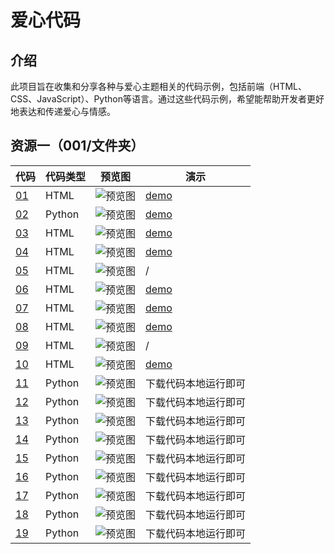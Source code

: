 # 爱心代码

## 介绍

此项目旨在收集和分享各种与爱心主题相关的代码示例，包括前端（HTML、CSS、JavaScript）、Python等语言。通过这些代码示例，希望能帮助开发者更好地表达和传递爱心与情感。

## 资源一（001/文件夹）

| 代码                                                                                      | 代码类型   | 预览图                              | 演示                                                                     |
|-----------------------------------------------------------------------------------------|--------|----------------------------------|------------------------------------------------------------------------|
| [01](https://github.com/Whale-Yu/loveCode/tree/master/001/html_love/01)                 | HTML   | ![预览图](001/html_love/01/效果图.jpg) | [demo](https://whale-yu.github.io/loveCode/001/html_love/01/index.html) |
| [02](https://github.com/Whale-Yu/loveCode/tree/master/001/html_love/02)                 | Python | ![预览图](001/html_love/02/效果图.jpg) | [demo](https://whale-yu.github.io/loveCode/001/html_love/02/index.htm) |
| [03](https://github.com/Whale-Yu/loveCode/tree/master/001/html_love/03)                 | HTML   | ![预览图](001/html_love/03/效果图.jpg) | [demo](https://whale-yu.github.io/loveCode/001/html_love/03/index.html) |
| [04](https://github.com/Whale-Yu/loveCode/tree/master/001/html_love/04)                 | HTML   | ![预览图](001/html_love/04/效果图.jpg) | [demo](https://whale-yu.github.io/loveCode/001/html_love/04/index.html) |
| [05](https://github.com/Whale-Yu/loveCode/tree/master/001/html_love/05)                 | HTML   | ![预览图](001/html_love/05/效果图.jpg) | /                                                                      |
| [06](https://github.com/Whale-Yu/loveCode/tree/master/001/html_love/06)                 | HTML   | ![预览图](001/html_love/06/效果图.jpg) | [demo](https://whale-yu.github.io/loveCode/001/html_love/06/index.htm) |
| [07](https://github.com/Whale-Yu/loveCode/tree/master/001/html_love/07)                 | HTML   | ![预览图](001/html_love/07/效果图.jpg) | [demo](https://whale-yu.github.io/loveCode/001/html_love/07/index.html) |
| [08](https://github.com/Whale-Yu/loveCode/tree/master/001/html_love/08)                 | HTML   | ![预览图](001/html_love/08/效果图.jpg) | [demo](https://whale-yu.github.io/loveCode/001/html_love/08/index.html) |
| [09](https://github.com/Whale-Yu/loveCode/tree/master/001/html_love/09)                 | HTML   | ![预览图](001/html_love/09/效果图.jpg) | /                                                                      |
| [10](https://github.com/Whale-Yu/loveCode/tree/master/001/html_love/10)                 | HTML   | ![预览图](001/html_love/10/效果图.jpg) | [demo](https://whale-yu.github.io/loveCode/001/html_love/10/index.html) |
| [11](https://github.com/Whale-Yu/loveCode/tree/master/001/py_love/Python画跳动的爱心.py)      | Python | ![预览图](001/py_love/love.png)     | 下载代码本地运行即可                                                             |
| [12](https://github.com/Whale-Yu/loveCode/tree/master/001/py_love/Python画跳动的爱心【加文字版】.py) | Python | ![预览图](001/py_love/love2.png)    | 下载代码本地运行即可                                                             |
| [13](https://github.com/Whale-Yu/loveCode/tree/master/001/py_love/一箭穿心.py)              | Python | ![预览图](001/py_love/一箭穿心.png)     | 下载代码本地运行即可                                                             |
| [14](https://github.com/Whale-Yu/loveCode/tree/master/001/py_love/向日葵.py)               | Python | ![预览图](001/py_love/向日葵.png)      | 下载代码本地运行即可   <br/>| [13](https://github.com/Whale-Yu/loveCode/tree/master/001/py_love/一箭穿心.py) | Python | ![预览图](001/py_love/一箭穿心.png)     | 下载代码本地运行即可                                                              |
| [15](https://github.com/Whale-Yu/loveCode/tree/master/001/py_love/太阳花.py)               | Python | ![预览图](001/py_love/太阳花.png)      | 下载代码本地运行即可                                                             |
| [16](https://github.com/Whale-Yu/loveCode/tree/master/001/py_love/射心.py)                | Python | ![预览图](001/py_love/射心.png)       | 下载代码本地运行即可                                                             |
| [17](https://github.com/Whale-Yu/loveCode/tree/master/001/py_love/情人节表白.py)             | Python | ![预览图](001/py_love/情人节表白.png)    | 下载代码本地运行即可     |
| [18](https://github.com/Whale-Yu/loveCode/tree/master/001/py_love/情人节表白2.py)            | Python | ![预览图](001/py_love/情人节表白2.png)   | 下载代码本地运行即可                                                              |
| [19](https://github.com/Whale-Yu/loveCode/tree/master/001/py_love/送一朵玫瑰花.py)            | Python | ![预览图](001/py_love/送一朵玫瑰花.png)   | 下载代码本地运行即可                                                              |



